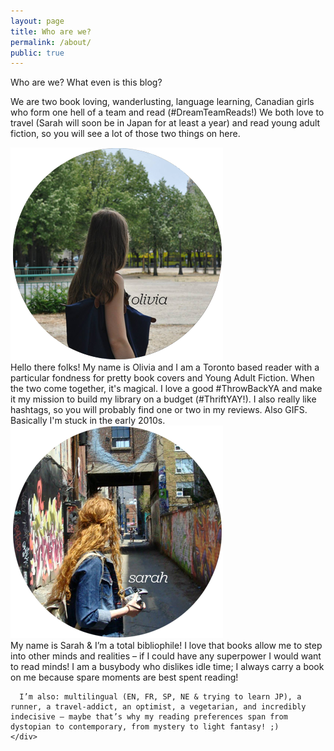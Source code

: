 ```yaml
---
layout: page
title: Who are we?
permalink: /about/
public: true
---
```


Who are we? What even is this blog?

We are two book loving, wanderlusting, language learning, Canadian girls who form one hell of a team and read (#DreamTeamReads!) We both love to travel (Sarah will soon be in Japan for at least a year) and read young adult fiction, so you will see a lot of those two things on here.

<div class="container-fluid about">
  <div class="col-md-5">
    <div class="row">
      <img class="profile-pic" src="\assets\sitegraphics\Olivia340.png">
    </div>
    <div class="row profile-text">
      Hello there folks! My name is Olivia and I am a Toronto based reader with a particular fondness for pretty book covers and Young Adult Fiction. When the two come together, it's magical. I love a good &#35;ThrowBackYA and make it my mission to build my library on a budget (&#35;ThriftYAY!). I also really like hashtags, so you will probably find one or two in my reviews. Also GIFS. Basically I'm stuck in the early 2010s.
    </div>
  </div>
<div class="col-md-2"></div>
  <div class="col-md-5">
    <div class="row profile-text">
      <img class="profile-pic" src="\assets\sitegraphics\Sarah340.png">
    </div>
    <div class="row">
      My name is Sarah & I’m a total bibliophile! I love that books allow me to step into other minds and realities – if I could have any superpower I would want to read minds! I am a busybody who dislikes idle time; I always carry a book on me because spare moments are best spent reading!

      I’m also: multilingual (EN, FR, SP, NE & trying to learn JP), a runner, a travel-addict, an optimist, a vegetarian, and incredibly indecisive – maybe that’s why my reading preferences span from dystopian to contemporary, from mystery to light fantasy! ;)
    </div>
  </div>
</div>
